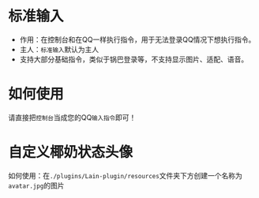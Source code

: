 # 标准输入
- 作用：在控制台和在QQ一样执行指令，用于无法登录QQ情况下想执行指令。
- 主人：`标准输入`默认为主人
- 支持大部分基础指令，类似于锅巴登录等，不支持显示图片、适配、语音。
  
# 如何使用

请直接把`控制台`当成您的QQ`输入指令`即可！

# 自定义椰奶状态头像

如何使用：在`./plugins/Lain-plugin/resources`文件夹下方创建一个名称为`avatar.jpg`的图片